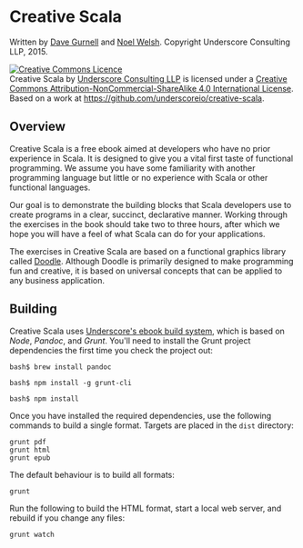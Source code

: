# Creative Scala

Written by [Dave Gurnell](http://twitter.com/davegurnell) and
[Noel Welsh](http://twitter.com/noelwelsh).
Copyright Underscore Consulting LLP, 2015.

<a rel="license" href="http://creativecommons.org/licenses/by-nc-sa/4.0/"><img alt="Creative Commons Licence" style="border-width:0" src="https://i.creativecommons.org/l/by-nc-sa/4.0/88x31.png" /></a><br /><span xmlns:dct="http://purl.org/dc/terms/" href="http://purl.org/dc/dcmitype/Text" property="dct:title" rel="dct:type">Creative Scala</span> by <a xmlns:cc="http://creativecommons.org/ns#" href="http://underscore.io" property="cc:attributionName" rel="cc:attributionURL">Underscore Consulting LLP</a> is licensed under a <a rel="license" href="http://creativecommons.org/licenses/by-nc-sa/4.0/">Creative Commons Attribution-NonCommercial-ShareAlike 4.0 International License</a>.<br />Based on a work at <a xmlns:dct="http://purl.org/dc/terms/" href="https://github.com/underscoreio/creative-scala" rel="dct:source">https://github.com/underscoreio/creative-scala</a>.

## Overview

Creative Scala is a free ebook aimed at developers
who have no prior experience in Scala.
It is designed to give you a vital first taste of functional programming.
We assume you have some familiarity with another programming language
but little or no experience with Scala or other functional languages.

Our goal is to demonstrate the building blocks that Scala developers use
to create programs in a clear, succinct, declarative manner.
Working through the exercises in the book should take two to three hours,
after which we hope you will have a feel of what Scala can do for your applications.

The exercises in Creative Scala are based on
a functional graphics library called [Doodle][doodle].
Although Doodle is primarily designed to make programming fun and creative,
it is based on universal concepts that can be applied to any business application.

## Building

Creative Scala uses [Underscore's ebook build system][ebook-template],
which is based on *Node*, *Pandoc*, and *Grunt*.
You'll need to install the Grunt project dependencies the
first time you check the project out:

~~~
bash$ brew install pandoc

bash$ npm install -g grunt-cli

bash$ npm install
~~~

Once you have installed the required dependencies,
use the following commands to build a single format.
Targets are placed in the `dist` directory:

~~~
grunt pdf
grunt html
grunt epub
~~~

The default behaviour is to build all formats:

~~~
grunt
~~~

Run the following to build the HTML format,
start a local web server,
and rebuild if you change any files:

~~~
grunt watch
~~~

[doodle]: https://github.com/underscoreio/doodle
[ebook-template]: https://github.com/underscoreio/underscore-ebook-template
